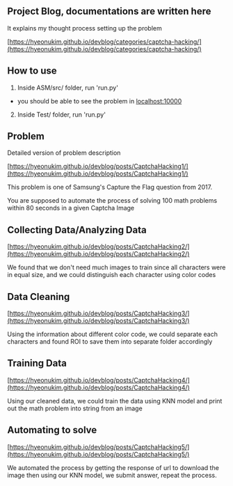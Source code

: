 
## Project Blog, documentations are written here

It explains my thought process setting up the problem

[https://hyeonukim.github.io/devblog/categories/captcha-hacking/](https://hyeonukim.github.io/devblog/categories/captcha-hacking/)

## How to use

1. Inside ASM/src/ folder, run 'run.py'
  - you should be able to see the problem in [localhost:10000](localhost:10000)   
2. Inside Test/ folder, run 'run.py'

## Problem

Detailed version of problem description

[https://hyeonukim.github.io/devblog/posts/CaptchaHacking1/](https://hyeonukim.github.io/devblog/posts/CaptchaHacking1/)

This problem is one of Samsung's Capture the Flag question from 2017.

You are supposed to automate the process of solving 100 math problems within 80 seconds in a given Captcha Image

## Collecting Data/Analyzing Data

[https://hyeonukim.github.io/devblog/posts/CaptchaHacking2/](https://hyeonukim.github.io/devblog/posts/CaptchaHacking2/)

We found that we don't need much images to train since all characters were in equal size, and we could distinguish each character using color codes

## Data Cleaning

[https://hyeonukim.github.io/devblog/posts/CaptchaHacking3/](https://hyeonukim.github.io/devblog/posts/CaptchaHacking3/)

Using the information about different color code, we could separate each characters and found ROI to save them into separate folder accordingly

## Training Data

[https://hyeonukim.github.io/devblog/posts/CaptchaHacking4/](https://hyeonukim.github.io/devblog/posts/CaptchaHacking4/)

Using our cleaned data, we could train the data using KNN model and print out the math problem into string from an image

## Automating to solve

[https://hyeonukim.github.io/devblog/posts/CaptchaHacking5/](https://hyeonukim.github.io/devblog/posts/CaptchaHacking5/)

We automated the process by getting the response of url to download the image then using our KNN model, we submit answer, repeat the process.
